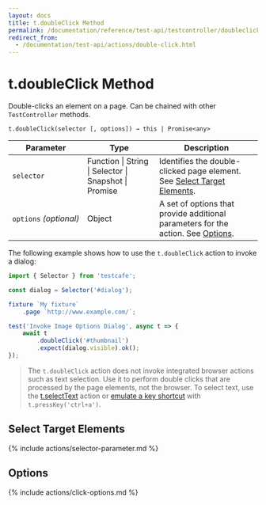```yaml
---
layout: docs
title: t.doubleClick Method
permalink: /documentation/reference/test-api/testcontroller/doubleclick.html
redirect_from:
  - /documentation/test-api/actions/double-click.html
---
```

# t.doubleClick Method

Double-clicks an element on a page. Can be chained with other `TestController` methods.

```text
t.doubleClick(selector [, options]) → this | Promise<any>
```

Parameter              | Type                                              | Description
---------------------- | ------------------------------------------------- | ------------------------------------------------------------------------------------------------------------------------
`selector`             | Function &#124; String &#124; Selector &#124; Snapshot &#124; Promise | Identifies the double-clicked page element. See [Select Target Elements](#select-target-elements).
`options`&#160;*(optional)* | Object                                            | A set of options that provide additional parameters for the action. See [Options](#options).

The following example shows how to use the `t.doubleClick` action to invoke a dialog:

```js
import { Selector } from 'testcafe';

const dialog = Selector('#dialog');

fixture `My fixture`
    .page `http://www.example.com/`;

test('Invoke Image Options Dialog', async t => {
    await t
        .doubleClick('#thumbnail')
        .expect(dialog.visible).ok();
});
```

> The `t.doubleClick` action does not invoke integrated browser actions such as text selection.
> Use it to perform double clicks that are processed by the page elements, not the browser.
> To select text, use the [t.selectText](selecttext.md) action or
> [emulate a key shortcut](presskey.md) with `t.pressKey('ctrl+a')`.

## Select Target Elements

{% include actions/selector-parameter.md %}

## Options

{% include actions/click-options.md %}
